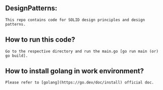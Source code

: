 ## DesignPatterns:
    This repo contains code for SOLID design principles and design patterns.

## How to run this code?
    Go to the respective directory and run the main.go [go run main (or) go build].

## How to install golang in work environment?
    Please refer to [golang](https://go.dev/doc/install) official doc.
